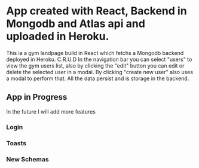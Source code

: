 # App created with React, Backend in Mongodb and Atlas api and uploaded in Heroku.

This ia a gym landpage build in React which fetchs a  Mongodb backend deployed in Heroku.
C.R.U.D
In the navigation bar you can select "users" to view the gym users list,
also by clicking the "edit" button you can edit or delete the selected user in a modal.
By clicking "create new user" also uses a modal to perform that.
All the data persist and is storage in the backend.

## App in Progress

In the future I will add more features 

### Login
### Toasts 
### New Schemas 
